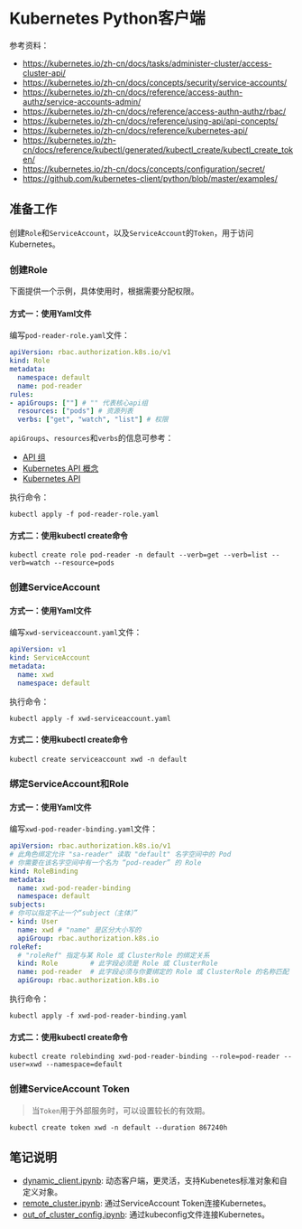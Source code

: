 # Kubernetes Python客户端

参考资料：

- <https://kubernetes.io/zh-cn/docs/tasks/administer-cluster/access-cluster-api/>
- <https://kubernetes.io/zh-cn/docs/concepts/security/service-accounts/>
- <https://kubernetes.io/zh-cn/docs/reference/access-authn-authz/service-accounts-admin/>
- <https://kubernetes.io/zh-cn/docs/reference/access-authn-authz/rbac/>
- <https://kubernetes.io/zh-cn/docs/reference/using-api/api-concepts/>
- <https://kubernetes.io/zh-cn/docs/reference/kubernetes-api/>
- <https://kubernetes.io/zh-cn/docs/reference/kubectl/generated/kubectl_create/kubectl_create_token/>
- <https://kubernetes.io/zh-cn/docs/concepts/configuration/secret/>
- <https://github.com/kubernetes-client/python/blob/master/examples/>

## 准备工作

创建`Role`和`ServiceAccount`，以及`ServiceAccount`的`Token`，用于访问Kubernetes。

### 创建Role

下面提供一个示例，具体使用时，根据需要分配权限。

#### 方式一：使用Yaml文件

编写`pod-reader-role.yaml`文件：

```yaml
apiVersion: rbac.authorization.k8s.io/v1
kind: Role
metadata:
  namespace: default
  name: pod-reader
rules:
- apiGroups: [""] # "" 代表核心api组
  resources: ["pods"] # 资源列表
  verbs: ["get", "watch", "list"] # 权限
```

`apiGroups`、`resources`和`verbs`的信息可参考：

- [API 组](https://kubernetes.io/zh-cn/docs/reference/using-api/#api-groups)
- [Kubernetes API 概念](https://kubernetes.io/zh-cn/docs/reference/using-api/api-concepts/)
- [Kubernetes API](https://kubernetes.io/zh-cn/docs/reference/kubernetes-api/)

执行命令：

```shell
kubectl apply -f pod-reader-role.yaml
```

#### 方式二：使用kubectl create命令

```shell
kubectl create role pod-reader -n default --verb=get --verb=list --verb=watch --resource=pods
```

### 创建ServiceAccount

#### 方式一：使用Yaml文件

编写`xwd-serviceaccount.yaml`文件：

```yaml
apiVersion: v1
kind: ServiceAccount
metadata:
  name: xwd
  namespace: default
```

执行命令：

```shell
kubectl apply -f xwd-serviceaccount.yaml
```

#### 方式二：使用kubectl create命令

```shell
kubectl create serviceaccount xwd -n default
```

### 绑定ServiceAccount和Role

#### 方式一：使用Yaml文件

编写`xwd-pod-reader-binding.yaml`文件：

```yaml
apiVersion: rbac.authorization.k8s.io/v1
# 此角色绑定允许 "sa-reader" 读取 "default" 名字空间中的 Pod
# 你需要在该名字空间中有一个名为 “pod-reader” 的 Role
kind: RoleBinding
metadata:
  name: xwd-pod-reader-binding
  namespace: default
subjects:
# 你可以指定不止一个“subject（主体）”
- kind: User
  name: xwd # "name" 是区分大小写的
  apiGroup: rbac.authorization.k8s.io
roleRef:
  # "roleRef" 指定与某 Role 或 ClusterRole 的绑定关系
  kind: Role        # 此字段必须是 Role 或 ClusterRole
  name: pod-reader  # 此字段必须与你要绑定的 Role 或 ClusterRole 的名称匹配
  apiGroup: rbac.authorization.k8s.io
```

执行命令：

```shell
kubectl apply -f xwd-pod-reader-binding.yaml
```

#### 方式二：使用kubectl create命令

```shell
kubectl create rolebinding xwd-pod-reader-binding --role=pod-reader --user=xwd --namespace=default
```

### 创建ServiceAccount Token

> 当`Token`用于外部服务时，可以设置较长的有效期。

```shell
kubectl create token xwd -n default --duration 867240h
```

## 笔记说明

- [dynamic_client.ipynb](dynamic_client.ipynb): 动态客户端，更灵活，支持Kubenetes标准对象和自定义对象。
- [remote_cluster.ipynb](remote_cluster.ipynb): 通过ServiceAccount Token连接Kubernetes。
- [out_of_cluster_config.ipynb](out_of_cluster_config.ipynb): 通过kubeconfig文件连接Kubernetes。

